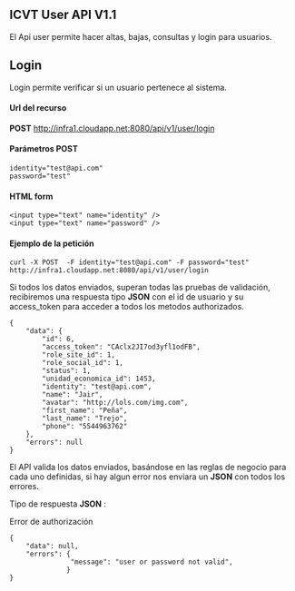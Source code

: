 ## ICVT User API  V1.1

El Api user permite hacer altas, bajas, consultas y login para usuarios.

## Login
Login permite verificar si un usuario pertenece al sistema.

#### Url del recurso
**POST** http://infra1.cloudapp.net:8080/api/v1/user/login


 
#### Parámetros POST

```
identity="test@api.com"
password="test"
```

#### HTML form

```
<input type="text" name="identity" />
<input type="text" name="password" />

```

#### Ejemplo de la petición

```
curl -X POST  -F identity="test@api.com" -F password="test" http://infra1.cloudapp.net:8080/api/v1/user/login
```


Si todos los datos enviados, superan todas las pruebas de validación, recibiremos una respuesta tipo **JSON** con el id de usuario y su access_token para acceder a todos los metodos authorizados.

```
{
    "data": {
        "id": 6,
        "access_token": "CAclx2JI7od3yfl1odFB",
        "role_site_id": 1,
        "role_social_id": 1,
        "status": 1,
        "unidad_economica_id": 1453,
        "identity": "test@api.com",
        "name": "Jair",
        "avatar": "http://lols.com/img.com",
        "first_name": "Peña",
        "last_name": "Trejo",
        "phone": "5544963762"
    },
    "errors": null
}

```

El API valida los datos enviados, basándose en las reglas de negocio para cada uno definidas, si hay algun error nos enviara un **JSON** con todos los errores.

Tipo de respuesta  **JSON** :

Error de authorización

```
{
    "data": null,
    "errors": {
               "message": "user or password not valid",
    		  }
}
```


